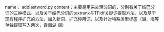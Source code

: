 name：   addlastword.py
content：主要是用来处理分词的，分别有关于结巴分词的三种模式，以及关于结巴分词的textrank与TFidf关键词提取方法，以及基于现有程序扩充的方法，加入新词，扩充停用词，以及针对特殊类型标签（湖、海等单独提取写入两次，青海湖 湖）


